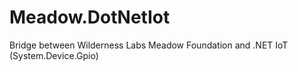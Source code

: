 # Meadow.DotNetIot
Bridge between Wilderness Labs Meadow Foundation and .NET IoT (System.Device.Gpio)
